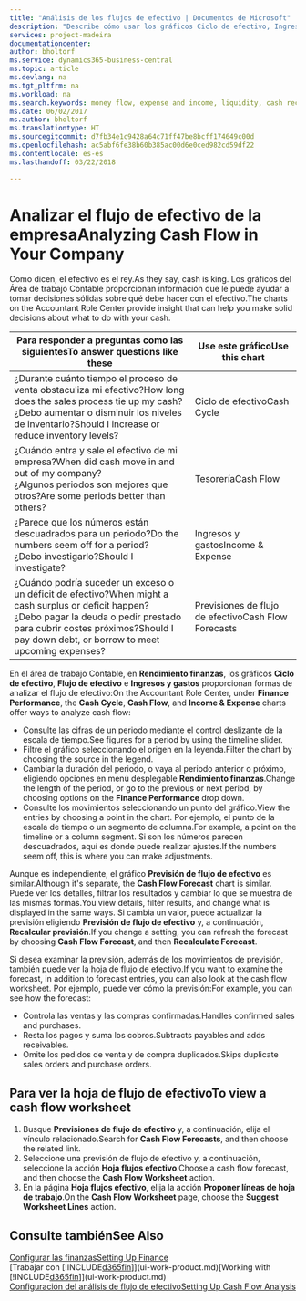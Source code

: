 ```yaml
---
title: "Análisis de los flujos de efectivo | Documentos de Microsoft"
description: "Describe cómo usar los gráficos Ciclo de efectivo, Ingresos y gastos, Flujo de efectivo y Previsión de flujo de efectivo para analizar el flujo de dinero de entrada y salida pasado y futuro de su empresa."
services: project-madeira
documentationcenter: 
author: bholtorf
ms.service: dynamics365-business-central
ms.topic: article
ms.devlang: na
ms.tgt_pltfrm: na
ms.workload: na
ms.search.keywords: money flow, expense and income, liquidity, cash receipts minus cash payments, Cartera
ms.date: 06/02/2017
ms.author: bholtorf
ms.translationtype: HT
ms.sourcegitcommit: d7fb34e1c9428a64c71ff47be8bcff174649c00d
ms.openlocfilehash: ac5abf6fe38b60b385ac00d6e0ced982cd59df22
ms.contentlocale: es-es
ms.lasthandoff: 03/22/2018

---
```

# <a name="analyzing-cash-flow-in-your-company"></a><span data-ttu-id="fd73c-103">Analizar el flujo de efectivo de la empresa</span><span class="sxs-lookup"><span data-stu-id="fd73c-103">Analyzing Cash Flow in Your Company</span></span>
<span data-ttu-id="fd73c-104">Como dicen, el efectivo es el rey.</span><span class="sxs-lookup"><span data-stu-id="fd73c-104">As they say, cash is king.</span></span> <span data-ttu-id="fd73c-105">Los gráficos del Área de trabajo Contable proporcionan información que le puede ayudar a tomar decisiones sólidas sobre qué debe hacer con el efectivo.</span><span class="sxs-lookup"><span data-stu-id="fd73c-105">The charts on the Accountant Role Center provide insight that can help you make solid decisions about what to do with your cash.</span></span>  

| <span data-ttu-id="fd73c-106">Para responder a preguntas como las siguientes</span><span class="sxs-lookup"><span data-stu-id="fd73c-106">To answer questions like these</span></span> | <span data-ttu-id="fd73c-107">Use este gráfico</span><span class="sxs-lookup"><span data-stu-id="fd73c-107">Use this chart</span></span> |
| --- | --- |
| <span data-ttu-id="fd73c-108">¿Durante cuánto tiempo el proceso de venta obstaculiza mi efectivo?</span><span class="sxs-lookup"><span data-stu-id="fd73c-108">How long does the sales process tie up my cash?</span></span></br> <span data-ttu-id="fd73c-109">¿Debo aumentar o disminuir los niveles de inventario?</span><span class="sxs-lookup"><span data-stu-id="fd73c-109">Should I increase or reduce inventory levels?</span></span> |<span data-ttu-id="fd73c-110">Ciclo de efectivo</span><span class="sxs-lookup"><span data-stu-id="fd73c-110">Cash Cycle</span></span> |
| <span data-ttu-id="fd73c-111">¿Cuándo entra y sale el efectivo de mi empresa?</span><span class="sxs-lookup"><span data-stu-id="fd73c-111">When did cash move in and out of my company?</span></span></br> <span data-ttu-id="fd73c-112">¿Algunos periodos son mejores que otros?</span><span class="sxs-lookup"><span data-stu-id="fd73c-112">Are some periods better than others?</span></span> |<span data-ttu-id="fd73c-113">Tesorería</span><span class="sxs-lookup"><span data-stu-id="fd73c-113">Cash Flow</span></span> |
| <span data-ttu-id="fd73c-114">¿Parece que los números están descuadrados para un periodo?</span><span class="sxs-lookup"><span data-stu-id="fd73c-114">Do the numbers seem off for a period?</span></span></br> <span data-ttu-id="fd73c-115">¿Debo investigarlo?</span><span class="sxs-lookup"><span data-stu-id="fd73c-115">Should I investigate?</span></span> |<span data-ttu-id="fd73c-116">Ingresos y gastos</span><span class="sxs-lookup"><span data-stu-id="fd73c-116">Income & Expense</span></span> |
| <span data-ttu-id="fd73c-117">¿Cuándo podría suceder un exceso o un déficit de efectivo?</span><span class="sxs-lookup"><span data-stu-id="fd73c-117">When might a cash surplus or deficit happen?</span></span></br> <span data-ttu-id="fd73c-118">¿Debo pagar la deuda o pedir prestado para cubrir costes próximos?</span><span class="sxs-lookup"><span data-stu-id="fd73c-118">Should I pay down debt, or borrow to meet upcoming expenses?</span></span> |<span data-ttu-id="fd73c-119">Previsiones de flujo de efectivo</span><span class="sxs-lookup"><span data-stu-id="fd73c-119">Cash Flow Forecasts</span></span> |

<span data-ttu-id="fd73c-120">En el área de trabajo Contable, en **Rendimiento finanzas**, los gráficos **Ciclo de efectivo**, **Flujo de efectivo** e **Ingresos y gastos** proporcionan formas de analizar el flujo de efectivo:</span><span class="sxs-lookup"><span data-stu-id="fd73c-120">On the Accountant Role Center, under **Finance Performance**, the **Cash Cycle**, **Cash Flow**, and **Income & Expense** charts offer ways to analyze cash flow:</span></span>  

* <span data-ttu-id="fd73c-121">Consulte las cifras de un periodo mediante el control deslizante de la escala de tiempo.</span><span class="sxs-lookup"><span data-stu-id="fd73c-121">See figures for a period by using the timeline slider.</span></span>  
* <span data-ttu-id="fd73c-122">Filtre el gráfico seleccionando el origen en la leyenda.</span><span class="sxs-lookup"><span data-stu-id="fd73c-122">Filter the chart by choosing the source in the legend.</span></span>  
* <span data-ttu-id="fd73c-123">Cambiar la duración del periodo, o vaya al periodo anterior o próximo, eligiendo opciones en menú desplegable **Rendimiento finanzas**.</span><span class="sxs-lookup"><span data-stu-id="fd73c-123">Change the length of the period, or go to the previous or next period, by choosing options on the **Finance Performance** drop down.</span></span>  
* <span data-ttu-id="fd73c-124">Consulte los movimientos seleccionando un punto del gráfico.</span><span class="sxs-lookup"><span data-stu-id="fd73c-124">View the entries by choosing a point in the chart.</span></span> <span data-ttu-id="fd73c-125">Por ejemplo, el punto de la escala de tiempo o un segmento de columna.</span><span class="sxs-lookup"><span data-stu-id="fd73c-125">For example, a point on the timeline or a column segment.</span></span> <span data-ttu-id="fd73c-126">Si son los números parecen descuadrados, aquí es donde puede realizar ajustes.</span><span class="sxs-lookup"><span data-stu-id="fd73c-126">If the numbers seem off, this is where you can make adjustments.</span></span>  

<span data-ttu-id="fd73c-127">Aunque es independiente, el gráfico **Previsión de flujo de efectivo** es similar.</span><span class="sxs-lookup"><span data-stu-id="fd73c-127">Although it's separate, the **Cash Flow Forecast** chart is similar.</span></span> <span data-ttu-id="fd73c-128">Puede ver los detalles, filtrar los resultados y cambiar lo que se muestra de las mismas formas.</span><span class="sxs-lookup"><span data-stu-id="fd73c-128">You view details, filter results, and change what is displayed in the same ways.</span></span> <span data-ttu-id="fd73c-129">Si cambia un valor, puede actualizar la previsión eligiendo **Previsión de flujo de efectivo** y, a continuación, **Recalcular previsión**.</span><span class="sxs-lookup"><span data-stu-id="fd73c-129">If you change a setting, you can refresh the forecast by choosing **Cash Flow Forecast**, and then **Recalculate Forecast**.</span></span>

<span data-ttu-id="fd73c-130">Si desea examinar la previsión, además de los movimientos de previsión, también puede ver la hoja de flujo de efectivo.</span><span class="sxs-lookup"><span data-stu-id="fd73c-130">If you want to examine the forecast, in addition to forecast entries, you can also look at the cash flow worksheet.</span></span> <span data-ttu-id="fd73c-131">Por ejemplo, puede ver cómo la previsión:</span><span class="sxs-lookup"><span data-stu-id="fd73c-131">For example, you can see how the forecast:</span></span>

* <span data-ttu-id="fd73c-132">Controla las ventas y las compras confirmadas.</span><span class="sxs-lookup"><span data-stu-id="fd73c-132">Handles confirmed sales and purchases.</span></span>  
* <span data-ttu-id="fd73c-133">Resta los pagos y suma los cobros.</span><span class="sxs-lookup"><span data-stu-id="fd73c-133">Subtracts payables and adds receivables.</span></span>  
* <span data-ttu-id="fd73c-134">Omite los pedidos de venta y de compra duplicados.</span><span class="sxs-lookup"><span data-stu-id="fd73c-134">Skips duplicate sales orders and purchase orders.</span></span>  

## <a name="to-view-a-cash-flow-worksheet"></a><span data-ttu-id="fd73c-135">Para ver la hoja de flujo de efectivo</span><span class="sxs-lookup"><span data-stu-id="fd73c-135">To view a cash flow worksheet</span></span>
1. <span data-ttu-id="fd73c-136">Busque **Previsiones de flujo de efectivo** y, a continuación, elija el vínculo relacionado.</span><span class="sxs-lookup"><span data-stu-id="fd73c-136">Search for **Cash Flow Forecasts**, and then choose the related link.</span></span>  
2. <span data-ttu-id="fd73c-137">Seleccione una previsión de flujo de efectivo y, a continuación, seleccione la acción **Hoja flujos efectivo**.</span><span class="sxs-lookup"><span data-stu-id="fd73c-137">Choose a cash flow forecast, and then choose the **Cash Flow Worksheet** action.</span></span>  
3. <span data-ttu-id="fd73c-138">En la página **Hoja flujos efectivo**, elija la acción **Proponer líneas de hoja de trabajo**.</span><span class="sxs-lookup"><span data-stu-id="fd73c-138">On the **Cash Flow Worksheet** page, choose the **Suggest Worksheet Lines** action.</span></span>  

## <a name="see-also"></a><span data-ttu-id="fd73c-139">Consulte también</span><span class="sxs-lookup"><span data-stu-id="fd73c-139">See Also</span></span>
[<span data-ttu-id="fd73c-140">Configurar las finanzas</span><span class="sxs-lookup"><span data-stu-id="fd73c-140">Setting Up Finance</span></span>](finance-setup-finance.md)  
<span data-ttu-id="fd73c-141">[Trabajar con [!INCLUDE[d365fin](includes/d365fin_md.md)]](ui-work-product.md)</span><span class="sxs-lookup"><span data-stu-id="fd73c-141">[Working with [!INCLUDE[d365fin](includes/d365fin_md.md)]](ui-work-product.md)</span></span>  
[<span data-ttu-id="fd73c-142">Configuración del análisis de flujo de efectivo</span><span class="sxs-lookup"><span data-stu-id="fd73c-142">Setting Up Cash Flow Analysis</span></span>](finance-setup-cash-flow-analyses.md)  

